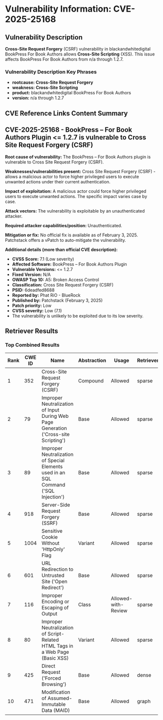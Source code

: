# Vulnerability Information: CVE-2025-25168

## Vulnerability Description
**Cross-Site Request Forgery** (CSRF) vulnerability in blackandwhitedigital BookPress For Book Authors allows **Cross-Site Scripting** (XSS). This issue affects BookPress For Book Authors from n/a through 1.2.7.

### Vulnerability Description Key Phrases
- **rootcause:** **Cross-Site Request Forgery**
- **weakness:** **Cross-Site Scripting**
- **product:** blackandwhitedigital BookPress For Book Authors
- **version:** n/a through 1.2.7

## CVE Reference Links Content Summary
## CVE-2025-25168 - BookPress – For Book Authors Plugin <= 1.2.7 is vulnerable to Cross Site Request Forgery (CSRF)

**Root cause of vulnerability:**
The BookPress – For Book Authors plugin is vulnerable to Cross Site Request Forgery (CSRF).

**Weaknesses/vulnerabilities present:**
Cross Site Request Forgery (CSRF) - allows a malicious actor to force higher privileged users to execute unwanted actions under their current authentication.

**Impact of exploitation:**
A malicious actor could force higher privileged users to execute unwanted actions. The specific impact varies case by case.

**Attack vectors:**
The vulnerability is exploitable by an unauthenticated attacker.

**Required attacker capabilities/position:**
Unauthenticated.

**Mitigation or fix:**
No official fix is available as of February 3, 2025. Patchstack offers a vPatch to auto-mitigate the vulnerability.

**Additional details (more than official CVE description):**

*   **CVSS Score:** 7.1 (Low severity)
*   **Affected Software:** BookPress – For Book Authors Plugin
*   **Vulnerable Versions:** <= 1.2.7
*   **Fixed Version:** N/A
*   **OWASP Top 10:** A5: Broken Access Control
*   **Classification:** Cross Site Request Forgery (CSRF)
*   **PSID:** 6deadfed8688
*   **Reported by:** Phat RiO - BlueRock
*   **Published by:** Patchstack (February 3, 2025)
*   **Patch priority:** Low
*   **CVSS severity:** Low (7.1)
*   The vulnerability is unlikely to be exploited due to its low severity.

## Retriever Results

### Top Combined Results

| Rank | CWE ID | Name | Abstraction | Usage  | Retrievers | Individual Scores |
|------|--------|------|-------------|-------|------------|-------------------|
| 1 | 352 | Cross-Site Request Forgery (CSRF) | Compound | Allowed | sparse | 0.291 |
| 2 | 79 | Improper Neutralization of Input During Web Page Generation ('Cross-site Scripting') | Base | Allowed | sparse | 0.246 |
| 3 | 89 | Improper Neutralization of Special Elements used in an SQL Command ('SQL Injection') | Base | Allowed | sparse | 0.239 |
| 4 | 918 | Server-Side Request Forgery (SSRF) | Base | Allowed | sparse | 0.236 |
| 5 | 1004 | Sensitive Cookie Without 'HttpOnly' Flag | Variant | Allowed | sparse | 0.222 |
| 6 | 601 | URL Redirection to Untrusted Site ('Open Redirect') | Base | Allowed | sparse | 0.219 |
| 7 | 116 | Improper Encoding or Escaping of Output | Class | Allowed-with-Review | sparse | 0.199 |
| 8 | 80 | Improper Neutralization of Script-Related HTML Tags in a Web Page (Basic XSS) | Variant | Allowed | sparse | 0.198 |
| 9 | 425 | Direct Request ('Forced Browsing') | Base | Allowed | dense | 0.540 |
| 10 | 471 | Modification of Assumed-Immutable Data (MAID) | Base | Allowed | graph | 0.003 |

